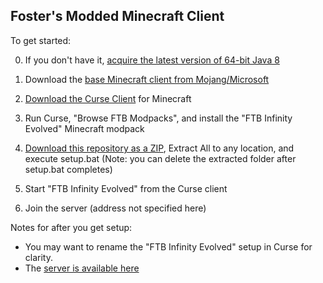 ## Foster's Modded Minecraft Client

To get started:

0. If you don't have it, [acquire the latest version of 64-bit Java 8](http://www.java.com/en/download/windows-64bit.jsp)

0. Download the [base Minecraft client from Mojang/Microsoft](http://s3.amazonaws.com/Minecraft.Download/launcher/Minecraft.jar)

0. [Download the Curse Client](https://www.curse.com/games/minecraft) for Minecraft

0. Run Curse, "Browse FTB Modpacks", and install the "FTB Infinity Evolved" Minecraft modpack

0. [Download this repository as a ZIP](https://github.com/unlimitedgore/Minecraft-Client/archive/master.zip), Extract All to any location, and execute setup.bat (Note: you can delete the extracted folder after setup.bat completes)

0. Start "FTB Infinity Evolved" from the Curse client

0. Join the server (address not specified here)

Notes for after you get setup:
* You may want to rename the "FTB Infinity Evolved" setup in Curse for clarity.
* The [server is available here](https://github.com/unlimitedgore/Minecraft)
